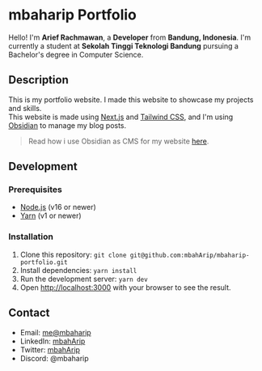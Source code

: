 # mbaharip Portfolio

<p align='center'>
<!-- <img src='./public/img/banner.webp' alt='mbahArip' height=256 style='border-radius:8px'> -->
</p>

Hello! I'm **Arief Rachmawan**, a **Developer** from **Bandung, Indonesia**. I'm currently a student at **Sekolah Tinggi Teknologi Bandung** pursuing a Bachelor's degree in Computer Science.

## Description

This is my portfolio website. I made this website to showcase my projects and skills.  
This website is made using [Next.js](https://nextjs.org/) and [Tailwind CSS](https://tailwindcss.com/), and I'm using [Obsidian](https://obsidian.md/) to manage my blog posts.

> Read how i use Obsidian as CMS for my website [here](https://www.mbaharip.com/blogs/TODO).

## Development

### Prerequisites

- [Node.js](https://nodejs.org/en/) (v16 or newer)
- [Yarn](https://yarnpkg.com/) (v1 or newer)

### Installation

1. Clone this repository: `git clone git@github.com:mbahArip/mbaharip-portfolio.git`
2. Install dependencies: `yarn install`
3. Run the development server: `yarn dev`
4. Open [http://localhost:3000](http://localhost:3000) with your browser to see the result.

## Contact

- Email: [me@mbaharip](mailto:me@mbaharip.com)
- LinkedIn: [mbahArip](https://www.linkedin.com/in/mbaharip/)
- Twitter: [mbahArip](https://twitter.com/mbahArip_)
- Discord: @mbaharip
